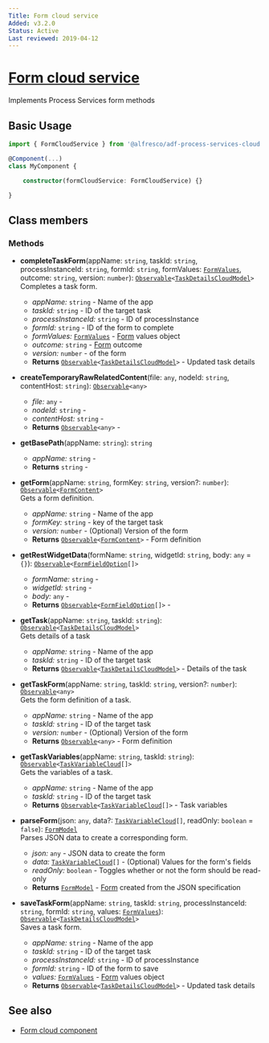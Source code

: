 ```yaml
---
Title: Form cloud service
Added: v3.2.0
Status: Active
Last reviewed: 2019-04-12
---
```


# [Form cloud service](../../../lib/process-services-cloud/src/lib/form/services/form-cloud.service.ts "Defined in form-cloud.service.ts")

Implements Process Services form methods

## Basic Usage

```ts
import { FormCloudService } from '@alfresco/adf-process-services-cloud';

@Component(...)
class MyComponent {

    constructor(formCloudService: FormCloudService) {}

}
```

## Class members

### Methods

-   **completeTaskForm**(appName: `string`, taskId: `string`, processInstanceId: `string`, formId: `string`, formValues: [`FormValues`](../../../lib/core/src/lib/form/components/widgets/core/form-values.ts), outcome: `string`, version: `number`): [`Observable`](http://reactivex.io/documentation/observable.html)`<`[`TaskDetailsCloudModel`](../../../lib/process-services-cloud/src/lib/task/models/task-details-cloud.model.ts)`>`<br/>
    Completes a task form.
    -   _appName:_ `string`  - Name of the app
    -   _taskId:_ `string`  - ID of the target task
    -   _processInstanceId:_ `string`  - ID of processInstance
    -   _formId:_ `string`  - ID of the form to complete
    -   _formValues:_ [`FormValues`](../../../lib/core/src/lib/form/components/widgets/core/form-values.ts)  - [Form](../../../lib/process-services/src/lib/task-list/models/form.model.ts) values object
    -   _outcome:_ `string`  - [Form](../../../lib/process-services/src/lib/task-list/models/form.model.ts) outcome
    -   _version:_ `number`  - of the form
    -   **Returns** [`Observable`](http://reactivex.io/documentation/observable.html)`<`[`TaskDetailsCloudModel`](../../../lib/process-services-cloud/src/lib/task/models/task-details-cloud.model.ts)`>` - Updated task details
-   **createTemporaryRawRelatedContent**(file: `any`, nodeId: `string`, contentHost: `string`): [`Observable`](http://reactivex.io/documentation/observable.html)`<any>`<br/>

    -   _file:_ `any`  - 
    -   _nodeId:_ `string`  - 
    -   _contentHost:_ `string`  - 
    -   **Returns** [`Observable`](http://reactivex.io/documentation/observable.html)`<any>` - 

-   **getBasePath**(appName: `string`): `string`<br/>

    -   _appName:_ `string`  - 
    -   **Returns** `string` - 

-   **getForm**(appName: `string`, formKey: `string`, version?: `number`): [`Observable`](http://reactivex.io/documentation/observable.html)`<`[`FormContent`](../../../lib/process-services-cloud/src/lib/services/form-fields.interfaces.ts)`>`<br/>
    Gets a form definition.
    -   _appName:_ `string`  - Name of the app
    -   _formKey:_ `string`  - key of the target task
    -   _version:_ `number`  - (Optional) Version of the form
    -   **Returns** [`Observable`](http://reactivex.io/documentation/observable.html)`<`[`FormContent`](../../../lib/process-services-cloud/src/lib/services/form-fields.interfaces.ts)`>` - Form definition
-   **getRestWidgetData**(formName: `string`, widgetId: `string`, body: `any` = `{}`): [`Observable`](http://reactivex.io/documentation/observable.html)`<`[`FormFieldOption`](../../../lib/core/src/lib/form/components/widgets/core/form-field-option.ts)`[]>`<br/>

    -   _formName:_ `string`  - 
    -   _widgetId:_ `string`  - 
    -   _body:_ `any`  - 
    -   **Returns** [`Observable`](http://reactivex.io/documentation/observable.html)`<`[`FormFieldOption`](../../../lib/core/src/lib/form/components/widgets/core/form-field-option.ts)`[]>` - 

-   **getTask**(appName: `string`, taskId: `string`): [`Observable`](http://reactivex.io/documentation/observable.html)`<`[`TaskDetailsCloudModel`](../../../lib/process-services-cloud/src/lib/task/models/task-details-cloud.model.ts)`>`<br/>
    Gets details of a task
    -   _appName:_ `string`  - Name of the app
    -   _taskId:_ `string`  - ID of the target task
    -   **Returns** [`Observable`](http://reactivex.io/documentation/observable.html)`<`[`TaskDetailsCloudModel`](../../../lib/process-services-cloud/src/lib/task/models/task-details-cloud.model.ts)`>` - Details of the task
-   **getTaskForm**(appName: `string`, taskId: `string`, version?: `number`): [`Observable`](http://reactivex.io/documentation/observable.html)`<any>`<br/>
    Gets the form definition of a task.
    -   _appName:_ `string`  - Name of the app
    -   _taskId:_ `string`  - ID of the target task
    -   _version:_ `number`  - (Optional) Version of the form
    -   **Returns** [`Observable`](http://reactivex.io/documentation/observable.html)`<any>` - Form definition
-   **getTaskVariables**(appName: `string`, taskId: `string`): [`Observable`](http://reactivex.io/documentation/observable.html)`<`[`TaskVariableCloud`](../../../lib/process-services-cloud/src/lib/form/models/task-variable-cloud.model.ts)`[]>`<br/>
    Gets the variables of a task.
    -   _appName:_ `string`  - Name of the app
    -   _taskId:_ `string`  - ID of the target task
    -   **Returns** [`Observable`](http://reactivex.io/documentation/observable.html)`<`[`TaskVariableCloud`](../../../lib/process-services-cloud/src/lib/form/models/task-variable-cloud.model.ts)`[]>` - Task variables
-   **parseForm**(json: `any`, data?: [`TaskVariableCloud`](../../../lib/process-services-cloud/src/lib/form/models/task-variable-cloud.model.ts)`[]`, readOnly: `boolean` = `false`): [`FormModel`](../../../lib/core/src/lib/form/components/widgets/core/form.model.ts)<br/>
    Parses JSON data to create a corresponding form.
    -   _json:_ `any`  - JSON data to create the form
    -   _data:_ [`TaskVariableCloud`](../../../lib/process-services-cloud/src/lib/form/models/task-variable-cloud.model.ts)`[]`  - (Optional) Values for the form's fields
    -   _readOnly:_ `boolean`  - Toggles whether or not the form should be read-only
    -   **Returns** [`FormModel`](../../../lib/core/src/lib/form/components/widgets/core/form.model.ts) - [Form](../../../lib/process-services/src/lib/task-list/models/form.model.ts) created from the JSON specification
-   **saveTaskForm**(appName: `string`, taskId: `string`, processInstanceId: `string`, formId: `string`, values: [`FormValues`](../../../lib/core/src/lib/form/components/widgets/core/form-values.ts)): [`Observable`](http://reactivex.io/documentation/observable.html)`<`[`TaskDetailsCloudModel`](../../../lib/process-services-cloud/src/lib/task/models/task-details-cloud.model.ts)`>`<br/>
    Saves a task form.
    -   _appName:_ `string`  - Name of the app
    -   _taskId:_ `string`  - ID of the target task
    -   _processInstanceId:_ `string`  - ID of processInstance
    -   _formId:_ `string`  - ID of the form to save
    -   _values:_ [`FormValues`](../../../lib/core/src/lib/form/components/widgets/core/form-values.ts)  - [Form](../../../lib/process-services/src/lib/task-list/models/form.model.ts) values object
    -   **Returns** [`Observable`](http://reactivex.io/documentation/observable.html)`<`[`TaskDetailsCloudModel`](../../../lib/process-services-cloud/src/lib/task/models/task-details-cloud.model.ts)`>` - Updated task details

## See also

-   [Form cloud component](../components/form-cloud.component.md)
